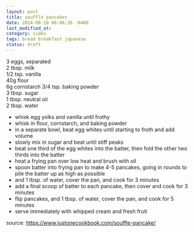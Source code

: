 ```yaml
---
layout: post
title: soufflé pancakes
date: 2024-08-10 06:06:26 -0400
last_modified_at: 
category: sides
tags: bread breakfast japanese
status: draft
---
```


3 eggs, separated  
2 tbsp. milk  
1/2 tsp. vanilla  
40g flour  
6g cornstarch
3/4 tsp. baking powder  
3 tbsp. sugar  
1 tbsp. neutral oil  
2 tbsp. water  
* whisk egg yolks and vanilla until frothy
* whisk in flour, cornstarch, and baking powder
* in a separate bowl, beat egg whites until starting to froth and add volume
* slowly mix in sugar and beat until stiff peaks
* beat one third of the egg whites into the batter, then fold the other two
  thirds into the batter
* heat a frying pan over low heat and brush with oil
* spoon batter into frying pan to make 4-5 pancakes, going in rounds to pile
  the batter up as high as possible
* and 1 tbsp. of water, cover the pan, and cook for 3 minutes
* add a final scoop of batter to each pancake, then cover and cook for 3 minutes
* flip pancakes, and 1 tbsp. of water, cover the pan, and cook for 5 minutes
* serve immediately with whipped cream and fresh fruit

source: <https://www.justonecookbook.com/souffle-pancake/>

